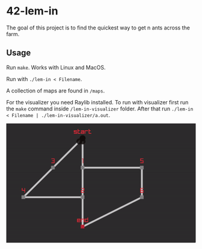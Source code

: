 # 42-lem-in
The goal of this project is to find the quickest way to get n ants across the farm.

## Usage
Run `make`. Works with Linux and MacOS.

Run with `./lem-in < Filename`.

A collection of maps are found in `/maps`.

For the visualizer you need Raylib installed. To run with visualizer first run the `make` command inside `/lem-in-visualizer` folder. After that run `./lem-in < Filename | ./lem-in-visualizer/a.out`.

![GIF](gif.gif)
